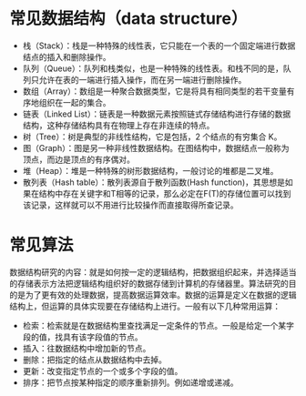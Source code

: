 
# 常见数据结构（data structure）

- 栈（Stack）：栈是一种特殊的线性表，它只能在一个表的一个固定端进行数据结点的插入和删除操作。
- 队列（Queue）：队列和栈类似，也是一种特殊的线性表。和栈不同的是，队列只允许在表的一端进行插入操作，而在另一端进行删除操作。
- 数组（Array）：数组是一种聚合数据类型，它是将具有相同类型的若干变量有序地组织在一起的集合。
- 链表（Linked List）：链表是一种数据元素按照链式存储结构进行存储的数据结构，这种存储结构具有在物理上存在非连续的特点。
- 树（Tree）：树是典型的非线性结构，它是包括，2 个结点的有穷集合 K。
- 图（Graph）：图是另一种非线性数据结构。在图结构中，数据结点一般称为顶点，而边是顶点的有序偶对。
- 堆（Heap）：堆是一种特殊的树形数据结构，一般讨论的堆都是二叉堆。
- 散列表（Hash table）：散列表源自于散列函数(Hash function)，其思想是如果在结构中存在关键字和T相等的记录，那么必定在F(T)的存储位置可以找到该记录，这样就可以不用进行比较操作而直接取得所查记录。

# 常见算法

数据结构研究的内容：就是如何按一定的逻辑结构，把数据组织起来，并选择适当的存储表示方法把逻辑结构组织好的数据存储到计算机的存储器里。算法研究的目的是为了更有效的处理数据，提高数据运算效率。数据的运算是定义在数据的逻辑结构上，但运算的具体实现要在存储结构上进行。一般有以下几种常用运算：

- 检索：检索就是在数据结构里查找满足一定条件的节点。一般是给定一个某字段的值，找具有该字段值的节点。
- 插入：往数据结构中增加新的节点。
- 删除：把指定的结点从数据结构中去掉。
- 更新：改变指定节点的一个或多个字段的值。
- 排序：把节点按某种指定的顺序重新排列。例如递增或递减。
